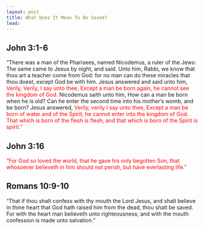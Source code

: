 ```yaml
---
layout: post
title: What Does It Mean To Be Saved?
lead: 
---
```



## John 3:1-6
“There was a man of the Pharisees, named Nicodemus, a ruler of the Jews:
The same came to Jesus by night, and said. Unto him, Rabbi, we know that thou art a teacher come from God: for no man can do these miracles that thou doest, except God be with him.
Jesus answered and said unto him, <font color="red">Verily, Verily, I say unto thee, Except a man be born again, he cannot see the kingdom of God.</font>
Nicodemus saith unto him, How can a man be born when he is old? Can he enter the second time into his mother’s womb, and be born?
Jesus answered, <font color="red">Verily, verily I say unto thee, Except a man be born of water and of the Spirit, he cannot enter into the kingdom of God.
That which is born of the flesh is flesh; and that which is born of the Spirit is spirit.” </font>

## John 3:16
<p style="color: #ff0000 ">
“For God so loved the world, that he gave his only begotten Son, that whosoever believeth in him should not perish, but have everlasting life.” </p>

## Romans 10:9-10
“That if thou shalt confess with thy mouth the Lord Jesus, and shalt believe in thine heart that God hath raised him from the dead, thou shalt be saved.
For with the heart man believeth unto righteousness; and with the mouth confession is made unto salvation.” 
